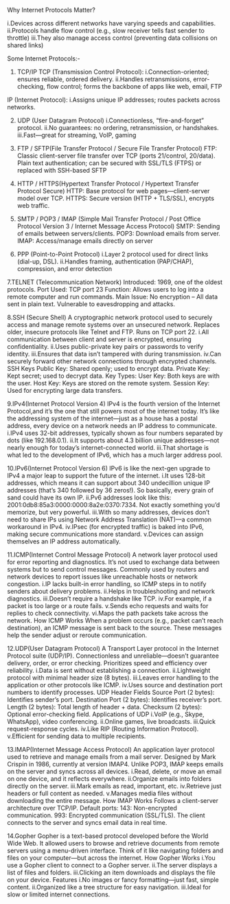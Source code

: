 Why Internet Protocols Matter?

i.Devices across different networks have varying speeds and capabilities.
ii.Protocols handle flow control (e.g., slow receiver tells fast sender to throttle)
iii.They also manage access control (preventing data collisions on shared links)

Some Internet Protocols:-
1. TCP/IP
TCP (Transmission Control Protocol):
i.Connection-oriented; ensures reliable, ordered delivery.
ii.Handles retransmissions, error-checking, flow control; forms the backbone of apps like web, email, FTP

IP (Internet Protocol):
i.Assigns unique IP addresses; routes packets across networks.

2. UDP (User Datagram Protocol)
i.Connectionless, “fire-and-forget” protocol.
ii.No guarantees: no ordering, retransmission, or handshakes.
iii.Fast—great for streaming, VoIP, gaming

3. FTP / SFTP(File Transfer Protocol / Secure File Transfer Protocol)
FTP: Classic client-server file transfer over TCP (ports 21/control, 20/data).
Plain text authentication; can be secured with SSL/TLS (FTPS) or replaced with SSH-based SFTP

4. HTTP / HTTPS(Hypertext Transfer Protocol / Hypertext Transfer Protocol Secure)
HTTP: Base protocol for web pages—client-server model over TCP.
HTTPS: Secure version (HTTP + TLS/SSL), encrypts web traffic.

5. SMTP / POP3 / IMAP (Simple Mail Transfer Protocol / Post Office Protocol Version 3 / Internet Message Access Protocol)
SMTP: Sending of emails between servers/clients.
POP3: Download emails from server.
IMAP: Access/manage emails directly on server

6. PPP (Point-to-Point Protocol)
i.Layer 2 protocol used for direct links (dial-up, DSL).
ii.Handles framing, authentication (PAP/CHAP), compression, and error detection

7.TELNET (Telecommunication Network)
Introduced: 1969, one of the oldest protocols.
Port Used: TCP port 23
Function: Allows users to log into a remote computer and run commands.
Main Issue:
No encryption – All data sent in plain text.
Vulnerable to eavesdropping and attacks.

8.SSH (Secure Shell)
A cryptographic network protocol used to securely access and manage remote systems over an unsecured network.
Replaces older, insecure protocols like Telnet and FTP.
Runs on TCP port 22.
i.All communication between client and server is encrypted, ensuring confidentiality.
ii.Uses public-private key pairs or passwords to verify identity.
iii.Ensures that data isn’t tampered with during transmission.
iv.Can securely forward other network connections through encrypted channels.
SSH Keys
Public Key: Shared openly; used to encrypt data.
Private Key: Kept secret; used to decrypt data.
Key Types:
User Key: Both keys are with the user.
Host Key: Keys are stored on the remote system.
Session Key: Used for encrypting large data transfers.

9.IPv4(Internet Protocol Version 4)
IPv4 is the fourth version of the Internet Protocol,and it’s the one that still powers most of the internet today. 
It’s like the addressing system of the internet—just as a house has a postal address, every device on a network needs an IP address to communicate.
i.IPv4 uses 32-bit addresses, typically shown as four numbers separated by dots (like 192.168.0.1).
ii.It supports about 4.3 billion unique addresses—not nearly enough for today’s internet-connected world.
iii.That shortage is what led to the development of IPv6, which has a much larger address pool.

10.IPv6(Internet Protocol Version 6)
IPv6 is like the next-gen upgrade to IPv4 a major leap to support the future of the internet.
i.It uses 128-bit addresses, which means it can support about 340 undecillion unique IP addresses (that’s 340 followed by 36 zeros!). 
So basically, every grain of sand could have its own IP.
ii.Pv6 addresses look like this: 2001:0db8:85a3:0000:0000:8a2e:0370:7334. Not exactly something you’d memorize, but very powerful.
iii.With so many addresses, devices don’t need to share IPs using Network Address Translation (NAT)—a common workaround in IPv4.
iv.IPsec (for encrypted traffic) is baked into IPv6, making secure communications more standard.
v.Devices can assign themselves an IP address automatically.

11.ICMP(Internet Control Message Protocol)
A network layer protocol used for error reporting and diagnostics.
It’s not used to exchange data between systems but to send control messages.
Commonly used by routers and network devices to report issues like unreachable hosts or network congestion.
i.IP lacks built-in error handling, so ICMP steps in to notify senders about delivery problems.
ii.Helps in troubleshooting and network diagnostics.
iii.Doesn’t require a handshake like TCP.
iv.For example, if a packet is too large or a route fails.
v.Sends echo requests and waits for replies to check connectivity.
vi.Maps the path packets take across the network.
How ICMP Works
When a problem occurs (e.g., packet can’t reach destination), an ICMP message is sent back to the source.
These messages help the sender adjust or reroute communication.

12.UDP(User Datagram Protocol)
A Transport Layer protocol in the Internet Protocol suite (UDP/IP).
Connectionless and unreliable—doesn’t guarantee delivery, order, or error checking.
Prioritizes speed and efficiency over reliability.
i.Data is sent without establishing a connection.
ii.Lightweight protocol with minimal header size (8 bytes).
iii.Leaves error handling to the application or other protocols like ICMP.
iv.Uses source and destination port numbers to identify processes.
UDP Header Fields
Source Port (2 bytes): Identifies sender’s port.
Destination Port (2 bytes): Identifies receiver’s port.
Length (2 bytes): Total length of header + data.
Checksum (2 bytes): Optional error-checking field.
Applications of UDP
i.VoIP (e.g., Skype, WhatsApp), video conferencing.
ii.Online games, live broadcasts.
iii.Quick request-response cycles.
iv.Like RIP (Routing Information Protocol).
v.Efficient for sending data to multiple recipients.

13.IMAP(Internet Message Access Protocol)
An application layer protocol used to retrieve and manage emails from a mail server.
Designed by Mark Crispin in 1986, currently at version IMAP4.
Unlike POP3, IMAP keeps emails on the server and syncs across all devices.
i.Read, delete, or move an email on one device, and it reflects everywhere.
ii.Organize emails into folders directly on the server.
iii.Mark emails as read, important, etc.
iv.Retrieve just headers or full content as needed.
v.Manages media files without downloading the entire message.
How IMAP Works
Follows a client-server architecture over TCP/IP.
Default ports:
143: Non-encrypted communication.
993: Encrypted communication (SSL/TLS).
The client connects to the server and syncs email data in real time.

14.Gopher
Gopher is a text-based protocol developed before the World Wide Web.
It allowed users to browse and retrieve documents from remote servers using a menu-driven interface.
Think of it like navigating folders and files on your computer—but across the internet.
How Gopher Works
i.You use a Gopher client to connect to a Gopher server.
ii.The server displays a list of files and folders.
iii.Clicking an item downloads and displays the file on your device.
Features
i.No images or fancy formatting—just fast, simple content.
ii.Organized like a tree structure for easy navigation.
iii.Ideal for slow or limited internet connections.


